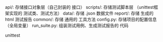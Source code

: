 api/: 存储接口对象层（自己封装的 接口）
scripts/: 存储测试脚本层 （unittest框架实现的 测试类、测试方法）
data/: 存储 .json 数据文件
report/: 存储 生成的 html 测试报告
common/: 存储 通用的 工具方法
config.py: 存储项目的配置信息（全局变量）
run_suite.py: 组装测试用例、生成测试报告的 代码


unittest